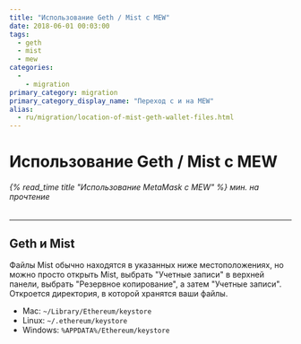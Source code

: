 ```yaml
---
title: "Использование Geth / Mist с MEW"
date: 2018-06-01 00:03:00
tags:
  - geth
  - mist
  - mew
categories:
  - 
    - migration
primary_category: migration
primary_category_display_name: "Переход с и на MEW"
alias:
  - ru/migration/location-of-mist-geth-wallet-files.html
---
```


# **Использование Geth / Mist с MEW**

###### {% read_time title "Использование MetaMask с MEW" %} мин. на прочтение

* * *

## **Geth и Mist**

Файлы Mist обычно находятся в указанных ниже местоположениях, но можно просто открыть Mist, выбрать "Учетные записи" в верхней панели, выбрать "Резервное копирование", а затем "Учетные записи". Откроется директория, в которой хранятся ваши файлы.

-   Mac: `~/Library/Ethereum/keystore`
-   Linux: `~/.ethereum/keystore`
-   Windows: `%APPDATA%/Ethereum/keystore`
